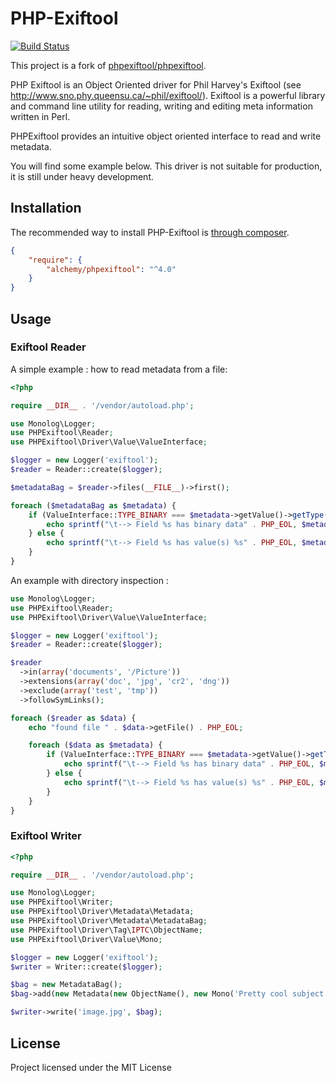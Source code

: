 # PHP-Exiftool

[![Build Status](https://secure.travis-ci.org/alchemy-fr/PHPExiftool.png?branch=master)](http://travis-ci.org/alchemy-fr/PHPExiftool)

This project is a fork of [phpexiftool/phpexiftool](https://github.com/phpexiftool/phpexiftool).

PHP Exiftool is an Object Oriented driver for Phil Harvey's Exiftool (see
http://www.sno.phy.queensu.ca/~phil/exiftool/).
Exiftool is a powerful library and command line utility for reading, writing
and editing meta information written in Perl.

PHPExiftool provides an intuitive object oriented interface to read and write
metadata.

You will find some example below.
This driver is not suitable for production, it is still under heavy development.

## Installation

The recommended way to install PHP-Exiftool is [through composer](http://getcomposer.org).

```JSON
{
    "require": {
        "alchemy/phpexiftool": "^4.0"
    }
}
```

## Usage

### Exiftool Reader

A simple example : how to read metadata from a file:

```php
<?php

require __DIR__ . '/vendor/autoload.php';

use Monolog\Logger;
use PHPExiftool\Reader;
use PHPExiftool\Driver\Value\ValueInterface;

$logger = new Logger('exiftool');
$reader = Reader::create($logger);

$metadataBag = $reader->files(__FILE__)->first();

foreach ($metadataBag as $metadata) {
    if (ValueInterface::TYPE_BINARY === $metadata->getValue()->getType()) {
        echo sprintf("\t--> Field %s has binary data" . PHP_EOL, $metadata->getTag());
    } else {
        echo sprintf("\t--> Field %s has value(s) %s" . PHP_EOL, $metadata->getTag(), $metadata->getValue()->asString());
    }
}
```

An example with directory inspection :

```php
use Monolog\Logger;
use PHPExiftool\Reader;
use PHPExiftool\Driver\Value\ValueInterface;

$logger = new Logger('exiftool');
$reader = Reader::create($logger);

$reader
  ->in(array('documents', '/Picture'))
  ->extensions(array('doc', 'jpg', 'cr2', 'dng'))
  ->exclude(array('test', 'tmp'))
  ->followSymLinks();

foreach ($reader as $data) {
    echo "found file " . $data->getFile() . PHP_EOL;

    foreach ($data as $metadata) {
        if (ValueInterface::TYPE_BINARY === $metadata->getValue()->getType()) {
            echo sprintf("\t--> Field %s has binary data" . PHP_EOL, $metadata->getTag());
        } else {
            echo sprintf("\t--> Field %s has value(s) %s" . PHP_EOL, $metadata->getTag(), $metadata->getValue()->asString());
        }
    }
}
```

### Exiftool Writer

```php
<?php

require __DIR__ . '/vendor/autoload.php';

use Monolog\Logger;
use PHPExiftool\Writer;
use PHPExiftool\Driver\Metadata\Metadata;
use PHPExiftool\Driver\Metadata\MetadataBag;
use PHPExiftool\Driver\Tag\IPTC\ObjectName;
use PHPExiftool\Driver\Value\Mono;

$logger = new Logger('exiftool');
$writer = Writer::create($logger);

$bag = new MetadataBag();
$bag->add(new Metadata(new ObjectName(), new Mono('Pretty cool subject')));

$writer->write('image.jpg', $bag);
```

## License

Project licensed under the MIT License
